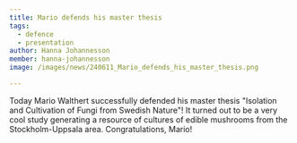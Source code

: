 ```yaml
---
title: Mario defends his master thesis
tags:
  - defence
  - presentation
author: Hanna Johannesson
member: hanna-johannesson
image: /images/news/240611_Mario_defends_his_master_thesis.png

---
```


Today Mario Walthert successfully defended his master thesis "Isolation and Cultivation of Fungi from Swedish Nature"! It turned out to be a very cool study generating a resource of cultures of edible mushrooms from the Stockholm-Uppsala area. Congratulations, Mario!